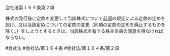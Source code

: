 会社法第１６４条第２項

株式の発行後に定款を変更して当該株式について[前項](会社法＿＿＿＿第１６４条第１項)の規定による定款の定めを設け、又は当該定めについての定款の変更（同項の定款の定めを廃止するものを除く。）をしようとするときは、当該株式を有する株主全員の同意を得なければならない。

#会社法
#会社法/第１６４条
#会社法/第１６４条/第２項
